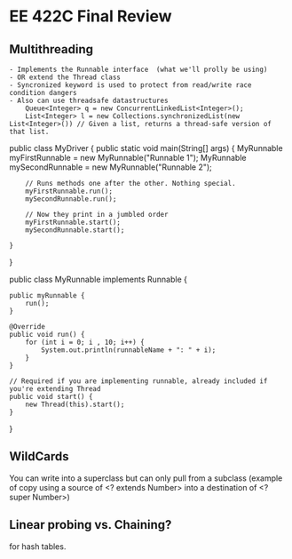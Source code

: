 EE 422C Final Review
==

Multithreading
--
	- Implements the Runnable interface  (what we'll prolly be using)
	- OR extend the Thread class
	- Syncronized keyword is used to protect from read/write race condition dangers
	- Also can use threadsafe datastructures
		Queue<Integer> q = new ConcurrentLinkedList<Integer>();
		List<Integer> l = new Collections.synchronizedList(new List<Integer>()) // Given a list, returns a thread-safe version of that list.			

public class MyDriver {
	public static void main(String[] args) {
		MyRunnable myFirstRunnable = new MyRunnable("Runnable 1");
		MyRunnable mySecondRunnable = new MyRunnable("Runnable 2");
		
		// Runs methods one after the other. Nothing special.
		myFirstRunnable.run();
		mySecondRunnable.run();
		
		// Now they print in a jumbled order
		myFirstRunnable.start();
		mySecondRunnable.start();
			
	}
}

public class MyRunnable implements Runnable {

	public myRunnable {
		run();
	}

	@Override
	public void run() {
		for (int i = 0; i , 10; i++) {
			System.out.println(runnableName + ": " + i);
		}
	}

	// Required if you are implementing runnable, already included if you're extending Thread
	public void start() {
		new Thread(this).start();
	}
}

WildCards
--
You can write into a superclass but can only pull from a subclass
(example of copy using a source of <? extends Number> into a destination of <? super Number>)

Linear probing vs. Chaining?
--
for hash tables.
